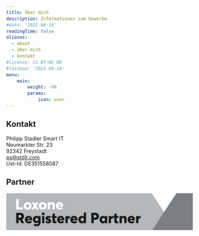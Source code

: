 ```yaml
---
title: Über mich
description: Informationen zum Gewerbe
#date: '2022-08-16'
readingTime: false
aliases:
  - about
  - über-mich
  - kontakt
#license: CC BY-NC-ND
#lastmod: '2022-08-16'
menu:
    main: 
        weight: -90
        params:
            icon: user
---
```


## Kontakt
Philipp Stadler Smart IT\
Neumarkter Str. 23\
92342 Freystadt\
<ps@stdlr.com>\
Ust-Id: DE351558087

## Partner
![](Loxone_Logo-Partner_Registered.png)

